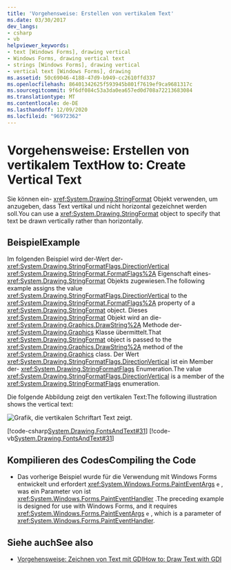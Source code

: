```yaml
---
title: 'Vorgehensweise: Erstellen von vertikalem Text'
ms.date: 03/30/2017
dev_langs:
- csharp
- vb
helpviewer_keywords:
- text [Windows Forms], drawing vertical
- Windows Forms, drawing vertical text
- strings [Windows Forms], drawing vertical
- vertical text [Windows Forms], drawing
ms.assetid: 50c69046-4188-47d9-b949-cc2610ffd337
ms.openlocfilehash: 86401342625f593945b801f7619ef9ca9681317c
ms.sourcegitcommit: 9f6df084c53a3da0ea657ed0d708a72213683084
ms.translationtype: MT
ms.contentlocale: de-DE
ms.lasthandoff: 12/09/2020
ms.locfileid: "96972362"
---
```

# <a name="how-to-create-vertical-text"></a><span data-ttu-id="25f3c-102">Vorgehensweise: Erstellen von vertikalem Text</span><span class="sxs-lookup"><span data-stu-id="25f3c-102">How to: Create Vertical Text</span></span>
<span data-ttu-id="25f3c-103">Sie können ein- <xref:System.Drawing.StringFormat> Objekt verwenden, um anzugeben, dass Text vertikal und nicht horizontal gezeichnet werden soll.</span><span class="sxs-lookup"><span data-stu-id="25f3c-103">You can use a <xref:System.Drawing.StringFormat> object to specify that text be drawn vertically rather than horizontally.</span></span>  
  
## <a name="example"></a><span data-ttu-id="25f3c-104">Beispiel</span><span class="sxs-lookup"><span data-stu-id="25f3c-104">Example</span></span>  
 <span data-ttu-id="25f3c-105">Im folgenden Beispiel wird der-Wert der- <xref:System.Drawing.StringFormatFlags.DirectionVertical> <xref:System.Drawing.StringFormat.FormatFlags%2A> Eigenschaft eines- <xref:System.Drawing.StringFormat> Objekts zugewiesen.</span><span class="sxs-lookup"><span data-stu-id="25f3c-105">The following example assigns the value <xref:System.Drawing.StringFormatFlags.DirectionVertical> to the <xref:System.Drawing.StringFormat.FormatFlags%2A> property of a <xref:System.Drawing.StringFormat> object.</span></span> <span data-ttu-id="25f3c-106">Dieses <xref:System.Drawing.StringFormat> Objekt wird an die- <xref:System.Drawing.Graphics.DrawString%2A> Methode der- <xref:System.Drawing.Graphics> Klasse übermittelt.</span><span class="sxs-lookup"><span data-stu-id="25f3c-106">That <xref:System.Drawing.StringFormat> object is passed to the <xref:System.Drawing.Graphics.DrawString%2A> method of the <xref:System.Drawing.Graphics> class.</span></span> <span data-ttu-id="25f3c-107">Der Wert <xref:System.Drawing.StringFormatFlags.DirectionVertical> ist ein Member der- <xref:System.Drawing.StringFormatFlags> Enumeration.</span><span class="sxs-lookup"><span data-stu-id="25f3c-107">The value <xref:System.Drawing.StringFormatFlags.DirectionVertical> is a member of the <xref:System.Drawing.StringFormatFlags> enumeration.</span></span>  
  
 <span data-ttu-id="25f3c-108">Die folgende Abbildung zeigt den vertikalen Text:</span><span class="sxs-lookup"><span data-stu-id="25f3c-108">The following illustration shows the vertical text:</span></span>
  
 ![Grafik, die vertikalen Schriftart Text zeigt.](./media/how-to-create-vertical-text/vertical-font-text-graphic.png)  
  
 [!code-csharp[System.Drawing.FontsAndText#31](~/samples/snippets/csharp/VS_Snippets_Winforms/System.Drawing.FontsAndText/CS/Class1.cs#31)]
 [!code-vb[System.Drawing.FontsAndText#31](~/samples/snippets/visualbasic/VS_Snippets_Winforms/System.Drawing.FontsAndText/VB/Class1.vb#31)]  
  
## <a name="compiling-the-code"></a><span data-ttu-id="25f3c-110">Kompilieren des Codes</span><span class="sxs-lookup"><span data-stu-id="25f3c-110">Compiling the Code</span></span>  
  
- <span data-ttu-id="25f3c-111">Das vorherige Beispiel wurde für die Verwendung mit Windows Forms entwickelt und erfordert <xref:System.Windows.Forms.PaintEventArgs> `e` , was ein Parameter von ist <xref:System.Windows.Forms.PaintEventHandler> .</span><span class="sxs-lookup"><span data-stu-id="25f3c-111">The preceding example is designed for use with Windows Forms, and it requires <xref:System.Windows.Forms.PaintEventArgs> `e` , which is a parameter of <xref:System.Windows.Forms.PaintEventHandler>.</span></span>  
  
## <a name="see-also"></a><span data-ttu-id="25f3c-112">Siehe auch</span><span class="sxs-lookup"><span data-stu-id="25f3c-112">See also</span></span>

- [<span data-ttu-id="25f3c-113">Vorgehensweise: Zeichnen von Text mit GDI</span><span class="sxs-lookup"><span data-stu-id="25f3c-113">How to: Draw Text with GDI</span></span>](how-to-draw-text-with-gdi.md)

